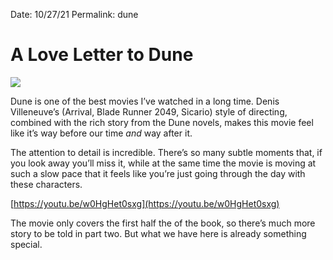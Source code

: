 
Date: 10/27/21
Permalink: dune

# A Love Letter to Dune

![](https://static0-srcdn-com.cdn.ampproject.org/ii/w820/s/static0.srcdn.com/wordpress/wp-content/uploads/2021/07/dune-character-posters-.jpg)

Dune is one of the best movies I’ve watched in a long time. Denis Villeneuve’s (Arrival, Blade Runner 2049, Sicario) style of directing, combined with the rich story from the Dune novels, makes this movie feel like it’s way before our time *and* way after it.

The attention to detail is incredible. There’s so many subtle moments that, if you look away you’ll miss it, while at the same time the movie is moving at such a slow pace that it feels like you’re just going through the day with these characters.

[https://youtu.be/w0HgHet0sxg](https://youtu.be/w0HgHet0sxg)

The movie only covers the first half the of the book, so there’s much more story to be told in part two. But what we have here is already something special. 